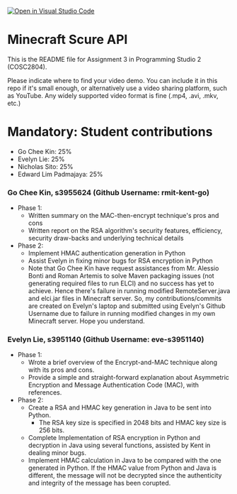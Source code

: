 [![Open in Visual Studio Code](https://classroom.github.com/assets/open-in-vscode-718a45dd9cf7e7f842a935f5ebbe5719a5e09af4491e668f4dbf3b35d5cca122.svg)](https://classroom.github.com/online_ide?assignment_repo_id=11232936&assignment_repo_type=AssignmentRepo)
# Minecraft Scure API
This is the README file for Assignment 3 in Programming Studio 2 (COSC2804).

Please indicate where to find your video demo. You can include it in this repo if it's small enough, or alternatively use a video sharing platform, such as YouTube. Any widely supported video format is fine (.mp4, .avi, .mkv, etc.)

# Mandatory: Student contributions
- Go Chee Kin: 25%
- Evelyn Lie: 25%
- Nicholas Sito: 25%
- Edward Lim Padmajaya: 25%

### Go Chee Kin, s3955624 (Github Username: rmit-kent-go)
- Phase 1:
    - Written summary on the MAC-then-encrypt technique's pros and cons
    - Written report on the RSA algorithm's security features, efficiency, security draw-backs and underlying technical details
- Phase 2:
    - Implement HMAC authentication generation in Python
    - Assist Evelyn in fixing minor bugs for RSA encryption in Python
    - Note that Go Chee Kin have request assistances from Mr. Alessio Bonti and Roman Artemis to solve Maven packaging issues (not generating required files to run ELCI) and no success has yet to achieve. Hence there's failure in running modified RemoteServer.java and elci.jar files in Minecraft server. So, my contributions/commits are created on Evelyn's laptop and submitted using Evelyn's Github Username due to failure in running modified changes in my own Minecraft server. Hope you understand.

### Evelyn Lie, s3951140 (Github Username: eve-s3951140)
- Phase 1: 
    - Wrote a brief overview of the Encrypt-and-MAC technique along with its pros and cons.
    - Provide a simple and straight-forward explanation about Asymmetric Encryption and Message Authentication Code (MAC), with references.
- Phase 2:
    - Create a RSA and HMAC key generation in Java to be sent into Python. 
        - The RSA key size is specified in 2048 bits and HMAC key size is 256 bits.
    - Complete Implementation of RSA encryption in Python and decryption in Java using several functions, assisted by Kent in dealing minor bugs.
    - Implement HMAC calculation in Java to be compared with the one generated in Python. If the HMAC value from Python and Java is different, the message will not be decrypted since the authenticity and integrity of the message has been corupted.